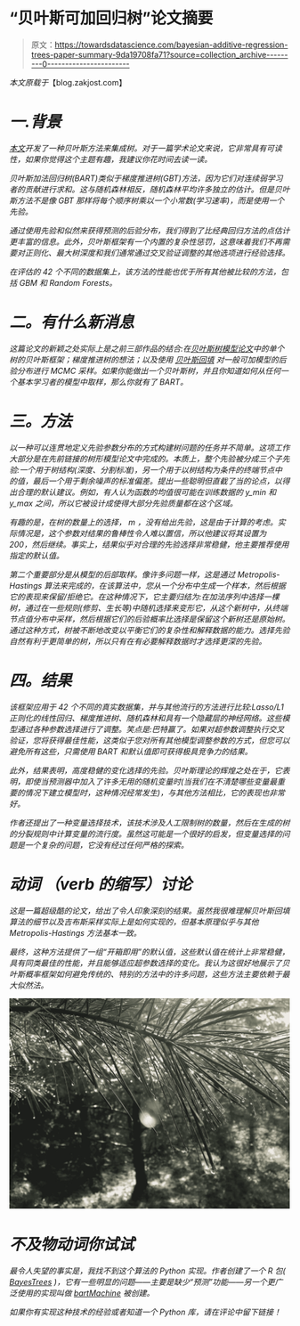 # “贝叶斯可加回归树”论文摘要

> 原文：<https://towardsdatascience.com/bayesian-additive-regression-trees-paper-summary-9da19708fa71?source=collection_archive---------0----------------------->

*本文原载于*【blog.zakjost.com】

# *一.背景*

*[本文](http://www-stat.wharton.upenn.edu/~edgeorge/Research_papers/BART%20June%2008.pdf)开发了一种贝叶斯方法来集成树。对于一篇学术论文来说，它非常具有可读性，如果你觉得这个主题有趣，我建议你花时间去读一读。*

*贝叶斯加法回归树(BART)类似于梯度推进树(GBT)方法，因为它们对连续弱学习者的贡献进行求和。这与随机森林相反，随机森林平均许多独立的估计。但是贝叶斯方法不是像 GBT 那样将每个顺序树乘以一个小常数(学习速率)，而是使用一个先验。*

*通过使用先验和似然来获得预测的后验分布，我们得到了比经典回归方法的点估计更丰富的信息。此外，贝叶斯框架有一个内置的复杂性惩罚，这意味着我们不再需要对正则化、最大树深度和我们通常通过交叉验证调整的其他选项进行经验选择。*

*在评估的 42 个不同的数据集上，该方法的性能也优于所有其他被比较的方法，包括 GBM 和 Random Forests。*

# *二。有什么新消息*

*这篇论文的新颖之处实际上是之前三部作品的结合:在[贝叶斯树模型论文](http://www-stat.wharton.upenn.edu/~edgeorge/Research_papers/treed-models.pdf)中的单个树的贝叶斯框架；梯度推进树的想法；以及使用 [*贝叶斯回填*](http://projecteuclid.org/download/pdf_1/euclid.ss/1009212815) 对一般可加模型的后验分布进行 MCMC 采样。如果你能做出一个贝叶斯树，并且你知道如何从任何一个基本学习者的模型中取样，那么你就有了 BART。*

# *三。方法*

*以一种可以连贯地定义先验参数分布的方式构建树问题的任务并不简单。这项工作大部分是在先前链接的树形模型论文中完成的。本质上，整个先验被分成三个子先验:一个用于树结构(深度、分割标准)，另一个用于以树结构为条件的终端节点中的值，最后一个用于剩余噪声的标准偏差。提出一些聪明但直截了当的论点，以得出合理的默认建议。例如，有人认为函数的均值很可能在训练数据的 y_min 和 y_max 之间，所以它被设计成使得大部分先验质量都在这个区域。*

*有趣的是，在树的数量上的选择， *m* ，没有给出先验，这是由于计算的考虑。实际情况是，这个参数对结果的鲁棒性令人难以置信，所以他建议将其设置为 200，然后继续。事实上，结果似乎对合理的先验选择非常稳健，他主要推荐使用指定的默认值。*

*第二个重要部分是从模型的后部取样。像许多问题一样，这是通过 Metropolis-Hastings 算法来完成的，在该算法中，您从一个分布中生成一个样本，然后根据它的表现来保留/拒绝它。在这种情况下，它主要归结为:在加法序列中选择一棵树，通过在一些规则(修剪、生长等)中随机选择来变形它，从这个新树中，从终端节点值分布中采样，然后根据它们的后验概率比选择是保留这个新树还是原始树。通过这种方式，树被不断地改变以平衡它们的复杂性和解释数据的能力。选择先验自然有利于更简单的树，所以只有在有必要解释数据时才选择更深的先验。*

# *四。结果*

*该框架应用于 42 个不同的真实数据集，并与其他流行的方法进行比较:Lasso/L1 正则化的线性回归、梯度推进树、随机森林和具有一个隐藏层的神经网络。这些模型通过各种参数选择进行了调整。笑点是:巴特赢了。如果对超参数调整执行交叉验证，您将获得最佳性能，这类似于您对所有其他模型调整参数的方式，但您可以避免所有这些，只需使用 BART 和默认值即可获得极具竞争力的结果。*

*此外，结果表明，高度稳健的变化选择的先验。贝叶斯理论的辉煌之处在于，它表明，即使当预测器中加入了许多无用的随机变量时(当我们在不清楚哪些变量最重要的情况下建立模型时，这种情况经常发生)，与其他方法相比，它的表现也非常好。*

*作者还提出了一种变量选择技术，该技术涉及人工限制树的数量，然后在生成的树的分裂规则中计算变量的流行度。虽然这可能是一个很好的启发，但变量选择的问题是一个复杂的问题，它没有经过任何严格的探索。*

# *动词 （verb 的缩写）讨论*

*这是一篇超级酷的论文，给出了令人印象深刻的结果。虽然我很难理解贝叶斯回填算法的细节以及吉布斯采样实际上是如何实现的，但基本原理似乎与其他 Metropolis-Hastings 方法基本一致。*

*最终，这种方法提供了一组“开箱即用”的默认值，这些默认值在统计上非常稳健，具有同类最佳的性能，并且能够适应超参数选择的变化。我认为这很好地展示了贝叶斯概率框架如何避免传统的、特别的方法中的许多问题，这些方法主要依赖于最大似然法。*

*![](img/6d486890ffb139bf51efa08c42f612ff.png)*

# *不及物动词你试试*

*最令人失望的事实是，我找不到这个算法的 Python 实现。作者创建了一个 R 包( [BayesTrees](https://cran.r-project.org/web/packages/BayesTree/BayesTree.pdf) )，它有一些明显的问题——主要是缺少“预测”功能——另一个更广泛使用的实现叫做 [bartMachine](https://cran.r-project.org/web/packages/bartMachine/vignettes/bartMachine.pdf) 被创建。*

*如果你有实现这种技术的经验或者知道一个 Python 库，请在评论中留下链接！*